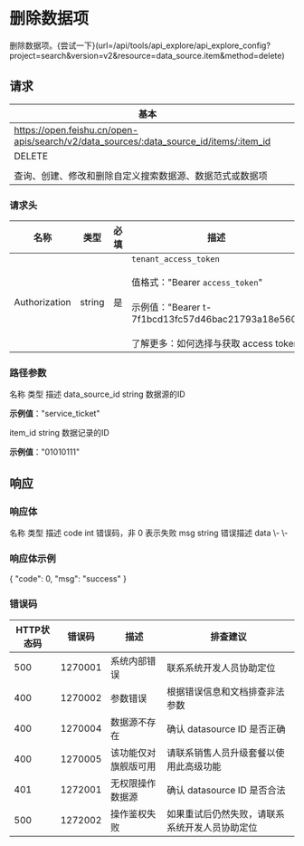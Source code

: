 # 删除数据项

删除数据项。{尝试一下}(url=/api/tools/api_explore/api_explore_config?project=search&version=v2&resource=data_source.item&method=delete)

<md-alert type="error">

</md-alert>


<md-alert type="warn">

</md-alert>


<md-alert type="tip">

</md-alert>




## 请求
| 基本 |  |
| --- | --- |
| https://open.feishu.cn/open-apis/search/v2/data_sources/:data_source_id/items/:item_id |
| DELETE |
|  |
| 查询、创建、修改和删除自定义搜索数据源、数据范式或数据项 |


### 请求头
| 名称 | 类型 | 必填 | 描述 |
| --- | --- | --- | --- |
| Authorization | string | 是 | `tenant_access_token`<br><br>值格式："Bearer `access_token`"<br><br>示例值："Bearer t-7f1bcd13fc57d46bac21793a18e560"<br><br>了解更多：如何选择与获取 access token |





### 路径参数
<md-dt-table>
  <md-dt-thead>
      <md-dt-tr>
      <md-dt-th style="width: 35%;">名称</md-dt-th>
      <md-dt-th style="width: 13%;">类型</md-dt-th>
      <md-dt-th style="width: 52%;">描述</md-dt-th>
      </md-dt-tr>
  </md-dt-thead>
  <md-dt-tbody>

<md-dt-tr level="0">
	<md-dt-td>
	data_source_id
	</md-dt-td>
	<md-dt-td>
	string
	</md-dt-td>
	<md-dt-td>
	数据源的ID

**示例值**："service_ticket"
	</md-dt-td>
</md-dt-tr>


<md-dt-tr level="0">
	<md-dt-td>
	item_id
	</md-dt-td>
	<md-dt-td>
	string
	</md-dt-td>
	<md-dt-td>
	数据记录的ID

**示例值**："01010111"
	</md-dt-td>
</md-dt-tr>

  </md-dt-tbody>
</md-dt-table>






## 响应



### 响应体
<md-dt-table>
  <md-dt-thead>
      <md-dt-tr>
      <md-dt-th style="width: 40%;">名称</md-dt-th>
      <md-dt-th style="width: 20%;">类型</md-dt-th>
      <md-dt-th style="width: 30%;">描述</md-dt-th>
      </md-dt-tr>
  </md-dt-thead>
  <md-dt-tbody>

<md-dt-tr level="0">
	<md-dt-td>
	code
	</md-dt-td>
	<md-dt-td>
	int
	</md-dt-td>
	<md-dt-td>
	错误码，非 0 表示失败
	</md-dt-td>
</md-dt-tr>


<md-dt-tr level="0">
	<md-dt-td>
	msg
	</md-dt-td>
	<md-dt-td>
	string
	</md-dt-td>
	<md-dt-td>
	错误描述
	</md-dt-td>
</md-dt-tr>


<md-dt-tr level="0">
	<md-dt-td>
	data
	</md-dt-td>
	<md-dt-td>
	\-
	</md-dt-td>
	<md-dt-td>
	\-
	</md-dt-td>
</md-dt-tr>


  </md-dt-tbody>
</md-dt-table>




### 响应体示例
<md-code-json>
{
    "code": 0,
    "msg": "success"
}
</md-code-json>




### 错误码
| HTTP状态码 | 错误码 | 描述 | 排查建议 |
| --- | --- | --- | --- |
| 500 | 1270001 | 系统内部错误 | 联系系统开发人员协助定位 |
| 400 | 1270002 | 参数错误 | 根据错误信息和文档排查非法参数 |
| 400 | 1270004 | 数据源不存在 | 确认 datasource ID 是否正确 |
| 400 | 1270005 | 该功能仅对旗舰版可用 | 请联系销售人员升级套餐以使用此高级功能 |
| 401 | 1272001 | 无权限操作数据源 | 确认 datasource ID 是否合法 |
| 500 | 1272002 | 操作鉴权失败 | 如果重试后仍然失败，请联系系统开发人员协助定位 |






